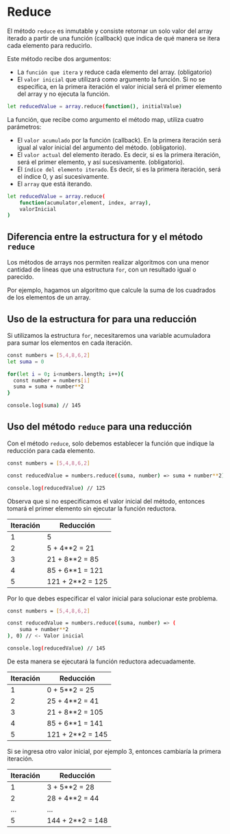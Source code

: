 # Reduce

El método `reduce` es inmutable y consiste retornar un solo valor del array iterado a partir de una función (callback) que indica de qué manera se itera cada elemento para reducirlo.

Este método recibe dos argumentos:

* La `función que itera` y reduce cada elemento del array. (obligatorio)
* El `valor inicial` que utilizará como argumento la función. Si no se especifica, en la primera iteración el valor inicial será el primer elemento del array y no ejecuta la función.

``` bash
let reducedValue = array.reduce(function(), initialValue)
```

La función, que recibe como argumento el método map, utiliza cuatro parámetros:

* El `valor acumulado` por la función (callback). En la primera iteración será igual al valor inicial del argumento del método. (obligatorio).
* El `valor actual` del elemento iterado. Es decir, si es la primera iteración, será el primer elemento, y así sucesivamente. (obligatorio).
* El `índice del elemento iterado`. Es decir, si es la primera iteración, será el índice 0, y así sucesivamente.
* El `array` que está iterando.

``` bash
let reducedValue = array.reduce(
    function(acumulator,element, index, array),
    valorInicial
)
```

## Diferencia entre la estructura for y el método `reduce`

Los métodos de arrays nos permiten realizar algoritmos con una menor cantidad de líneas que una estructura `for`, con un resultado igual o parecido.

Por ejemplo, hagamos un algoritmo que calcule la suma de los cuadrados de los elementos de un array.

## Uso de la estructura for para una reducción

Si utilizamos la estructura `for`, necesitaremos una variable acumuladora para sumar los elementos en cada iteración.

``` bash
const numbers = [5,4,8,6,2]
let suma = 0

for(let i = 0; i<numbers.length; i++){
  const number = numbers[i]
  suma = suma + number**2
}

console.log(suma) // 145
```

## Uso del método `reduce` para una reducción

Con el método `reduce`, solo debemos establecer la función que indique la reducción para cada elemento.

``` bash
const numbers = [5,4,8,6,2]

const reducedValue = numbers.reduce((suma, number) => suma + number**2)

console.log(reducedValue) // 125
```

Observa que si no especificamos el valor inicial del método, entonces tomará el primer elemento sin ejecutar la función reductora.

| Iteración |     Reducción    |
|-----------|------------------|
|     1     |  5               |
|     2     |  5 + 4**2 = 21   |
|     3     |  21 + 8**2 = 85  |
|     4     |  85 + 6**1 = 121 |
|     5     |  121 + 2**2 = 125|

Por lo que debes especificar el valor inicial para solucionar este problema.

``` bash
const numbers = [5,4,8,6,2]

const reducedValue = numbers.reduce((suma, number) => (
    suma + number**2
), 0) // <- Valor inicial

console.log(reducedValue) // 145
```

De esta manera se ejecutará la función reductora adecuadamente.

| Iteración |    Reducción    |
|-----------|-----------------|
|     1     | 0 + 5**2 = 25   |
|     2     | 25 + 4**2 = 41  |
|     3     | 21 + 8**2 = 105 |
|     4     | 85 + 6**1 = 141 |
|     5     | 121 + 2**2 = 145|

Si se ingresa otro valor inicial, por ejemplo 3, entonces cambiaría la primera iteración.

|Iteración |    Reducción    |
|----------|-----------------|
|     1    | 3 + 5**2 = 28   |
|     2    | 28 + 4**2 = 44  |
|     …    | …               |
|     5    | 144 + 2**2 = 148|
